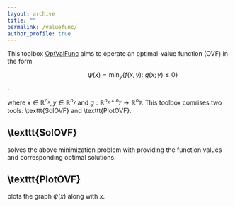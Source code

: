 ```yaml
---
layout: archive
title: ""   
permalink: /valuefunc/
author_profile: true
---
```


This toolbox [OptValFunc](\files\OptValFunc.zip) aims to operate an optimal-value function (OVF) in the form 

$$~~~~~~~~~~~~~~~~ \psi(x) = \min_{y} \{f(x, y):~g(x; y)\leq 0\}$$.

where $x\in\mathbb{R}^{n_x},y\in\mathbb{R}^{n_y}$ and $g:\mathbb{R}^{n_x\times n_y}\rightarrow \mathbb{R}^{n_g}$. This toolbox comrises two tools: \texttt{SolOVF} and \texttt{PlotOVF}.


\texttt{SolOVF}
---
solves the above minimization problem with providing the function values and corresponding optimal solutions.
 
\texttt{PlotOVF}
---
plots  the graph $\psi(x)$ along with $x$. 
